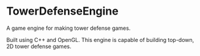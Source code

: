 # TowerDefenseEngine
A game engine for making tower defense games.

Built using C++ and OpenGL. This engine is capable of building top-down, 2D tower defense games.
